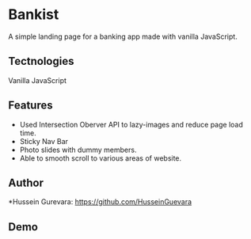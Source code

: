 # Bankist
A simple landing page for a banking app made with vanilla JavaScript.

## Tectnologies
Vanilla JavaScript

## Features
* Used Intersection Oberver API to lazy-images and reduce page load time.
* Sticky Nav Bar
* Photo slides with dummy members.
* Able to smooth scroll to various areas of website. 

## Author
*Hussein Gurevara: https://github.com/HusseinGuevara

## Demo
